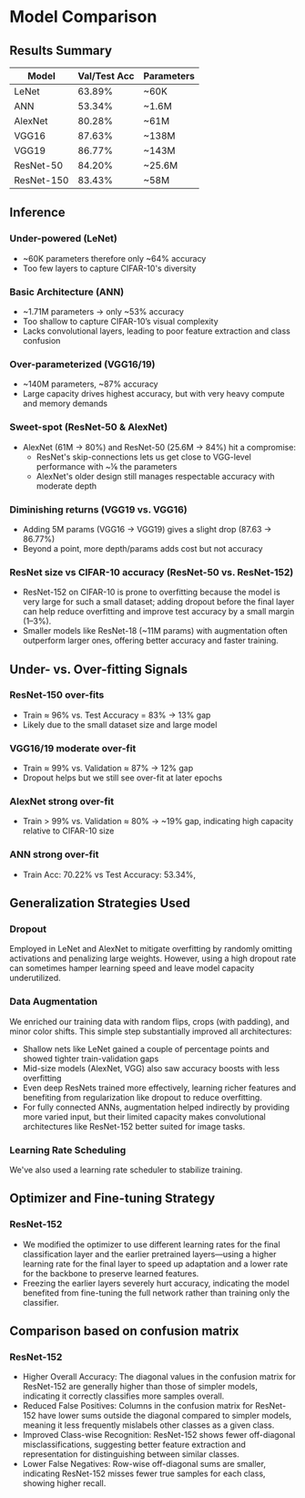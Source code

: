 # Model Comparison

## Results Summary

| Model | Val/Test Acc | Parameters |
|-------|-------------|------------|
| LeNet | 63.89% | ~60K |
| ANN  | 53.34%  |~1.6M  |
| AlexNet | 80.28% | ~61M |
| VGG16 | 87.63% | ~138M |
| VGG19 | 86.77% | ~143M |
| ResNet-50 | 84.20% | ~25.6M |
| ResNet-150 | 83.43% | ~58M |

## Inference

### Under-powered (LeNet)
- ~60K parameters therefore only ~64% accuracy
- Too few layers to capture CIFAR-10's diversity
  
### Basic Architecture (ANN)
- ~1.71M parameters → only ~53% accuracy
- Too shallow to capture CIFAR-10’s visual complexity
- Lacks convolutional layers, leading to poor feature extraction and class confusion

### Over-parameterized (VGG16/19)
- ~140M parameters, ~87% accuracy
- Large capacity drives highest accuracy, but with very heavy compute and memory demands

### Sweet-spot (ResNet-50 & AlexNet)
- AlexNet (61M → 80%) and ResNet-50 (25.6M → 84%) hit a compromise:
  - ResNet's skip-connections lets us get close to VGG-level performance with ~⅙ the parameters
  - AlexNet's older design still manages respectable accuracy with moderate depth

### Diminishing returns (VGG19 vs. VGG16)
- Adding 5M params (VGG16 → VGG19) gives a slight drop (87.63 → 86.77%)
- Beyond a point, more depth/params adds cost but not accuracy

### ResNet size vs CIFAR-10 accuracy (ResNet-50 vs. ResNet-152)
- ResNet-152 on CIFAR-10 is prone to overfitting because the model is very large for such a small dataset; adding dropout before the final layer can help reduce overfitting and improve test accuracy by a small margin (1–3%).
- Smaller models like ResNet-18 (~11M params) with augmentation often outperform larger ones, offering better accuracy and faster training.

## Under- vs. Over-fitting Signals

### ResNet-150 over-fits
- Train ≈ 96% vs. Test Accuracy = 83% → 13% gap
- Likely due to the small dataset size and large model 

### VGG16/19 moderate over-fit
- Train ≈ 99% vs. Validation ≈ 87% → 12% gap
- Dropout helps but we still see over-fit at later epochs

### AlexNet strong over-fit
- Train > 99% vs. Validation ≈ 80% → ~19% gap, indicating high capacity relative to CIFAR-10 size

### ANN strong over-fit
-  Train Acc: 70.22% vs Test Accuracy: 53.34%, 

## Generalization Strategies Used

### Dropout
Employed in LeNet and AlexNet to mitigate overfitting by randomly omitting activations and penalizing large weights. However, using a high dropout rate can sometimes hamper learning speed and leave model capacity underutilized.


### Data Augmentation
We enriched our training data with random flips, crops (with padding), and minor color shifts. This simple step substantially improved all architectures:
- Shallow nets like LeNet gained a couple of percentage points and showed tighter train-validation gaps
- Mid-size models (AlexNet, VGG) also saw accuracy boosts with less overfitting
- Even deep ResNets trained more effectively, learning richer features and benefiting from regularization like dropout to reduce overfitting.
- For fully connected ANNs, augmentation helped indirectly by providing more varied input, but their limited capacity makes convolutional architectures like ResNet-152 better suited for image tasks.
   

### Learning Rate Scheduling
We've also used a learning rate scheduler to stabilize training.

## Optimizer and Fine-tuning Strategy

### ResNet-152
- We modified the optimizer to use different learning rates for the final classification layer and the earlier pretrained layers—using a higher learning rate for the final layer to speed up adaptation and a lower rate for the backbone to preserve learned features.
- Freezing the earlier layers severely hurt accuracy, indicating the model benefited from fine-tuning the full network rather than training only the classifier.

## Comparison based on confusion matrix 

### ResNet-152
- Higher Overall Accuracy:
The diagonal values in the confusion matrix for ResNet-152 are generally higher than those of simpler models, indicating it correctly classifies more samples overall.
- Reduced False Positives:
Columns in the confusion matrix for ResNet-152 have lower sums outside the diagonal compared to simpler models, meaning it less frequently mislabels other classes as a given class.
- Improved Class-wise Recognition:
ResNet-152 shows fewer off-diagonal misclassifications, suggesting better feature extraction and representation for distinguishing between similar classes.
- Lower False Negatives:
Row-wise off-diagonal sums are smaller, indicating ResNet-152 misses fewer true samples for each class, showing higher recall.

